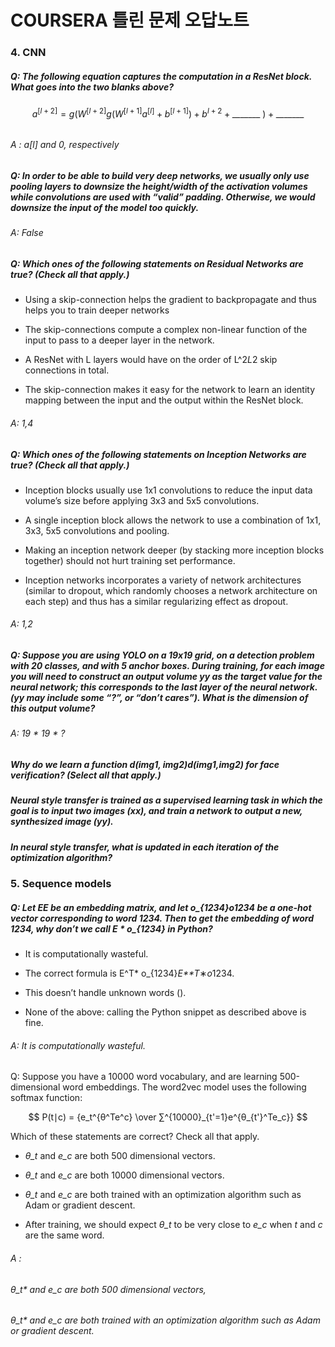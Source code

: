 # COURSERA 틀린 문제 오답노트





### 4. CNN 



##### Q: The following equation captures the computation in a ResNet block. What goes into the two blanks above?


$$
a^{[l+2]} = g(W^{[l+2]}g(W^{[l+1]}a^{[l]} + b^{[l+1]})+b^{l+2} + \text{_______ }) + \text{_______}
$$

###### 





###### A :  *a*[*l*] and 0, respectively



##### Q: In order to be able to build very deep networks, we usually only use pooling layers to downsize the height/width of the activation volumes while convolutions are used with “valid” padding. Otherwise, we would downsize the input of the model too quickly.







###### A: False





##### Q: Which ones of the following statements on Residual Networks are true? (Check all that apply.)



- Using a skip-connection helps the gradient to backpropagate and thus helps you to train deeper networks

- The skip-connections compute a complex non-linear function of the input to pass to a deeper layer in the network.

- A ResNet with L layers would have on the order of L^2*L*2 skip connections in total.

- The skip-connection makes it easy for the network to learn an identity mapping between the input and the   output within the ResNet block.





###### A: 1,4





##### Q: Which ones of the following statements on Inception Networks are true? (Check all that apply.)



- Inception blocks usually use 1x1 convolutions to reduce the input data volume’s size before applying 3x3 and 5x5 convolutions.
- A single inception block allows the network to use a combination of 1x1, 3x3, 5x5 convolutions and pooling.
- Making an inception network deeper (by stacking more inception blocks together) should not hurt training set performance.

- Inception networks incorporates a variety of network architectures (similar to dropout, which randomly chooses a network architecture on each step) and thus has a similar regularizing effect as dropout.





###### A:  1,2









##### Q: Suppose you are using YOLO on a 19x19 grid, on a detection problem with 20 classes, and with 5 anchor boxes. During training, for each image you will need to construct an output volume y*y* as the target value for the neural network; this corresponds to the last layer of the neural network. (y*y* may include some “?”, or “don’t cares”). What is the dimension of this output volume?





###### A: 19 * 19 * ?







##### Why do we learn a function d(img1, img2)*d*(*i**m**g*1,*i**m**g*2) for face verification? (Select all that apply.)



##### Neural style transfer is trained as a supervised learning task in which the goal is to input two images (x*x*), and train a network to output a new, synthesized image (y*y*).





##### In neural style transfer, what is updated in each iteration of the optimization algorithm?







### 5. Sequence models



##### Q: Let E*E* be an embedding matrix, and let o_{1234}*o*1234 be a one-hot vector corresponding to word 1234. Then to get the embedding of word 1234, why don’t we call E * o_{1234} in Python?



- It is computationally wasteful.

- The correct formula is E^T* o_{1234}*E**T*∗*o*1234.

- This doesn’t handle unknown words (<UNK>).

- None of the above: calling the Python snippet as described above is fine.











###### A:  It is computationally wasteful.





Q: Suppose you have a 10000 word vocabulary, and are learning 500-dimensional word embeddings. The word2vec model uses the following softmax function:


$$
P(t∣c) = {e_t^{θ^Te^c} \over ∑^{10000}_{t'=1}e^{θ_{t'}^Te_c}}
$$


Which of these statements are correct? Check all that apply.



- *θ_t* and *e_c* are both 500 dimensional vectors.

- *θ_t* and *e_c* are both 10000 dimensional vectors.

- *θ_t* and *e_c* are both trained with an optimization algorithm such as Adam or gradient descent.

- After training, we should expect *θ_t* to be very close to *e_c*  when *t* and *c* are the same word.



  







###### A : 

###### 	θ_t* and *e_c* are both 500 dimensional vectors,

###### 	θ_t* and *e_c* are both trained with an optimization algorithm such as Adam or gradient descent.
